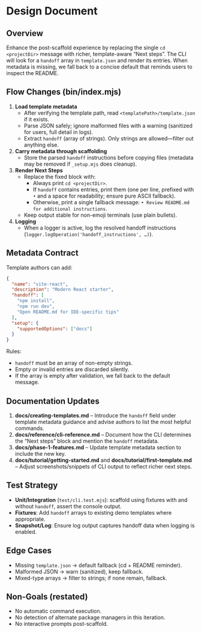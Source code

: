 # Design Document

## Overview
Enhance the post-scaffold experience by replacing the single `cd <projectDir>` message with richer, template-aware “Next steps”. The CLI will look for a `handoff` array in `template.json` and render its entries. When metadata is missing, we fall back to a concise default that reminds users to inspect the README.

## Flow Changes (bin/index.mjs)
1. **Load template metadata**  
   - After verifying the template path, read `<templatePath>/template.json` if it exists.  
   - Parse JSON safely; ignore malformed files with a warning (sanitized for users, full detail in logs).
   - Extract `handoff` (array of strings). Only strings are allowed—filter out anything else.
2. **Carry metadata through scaffolding**  
   - Store the parsed `handoff` instructions before copying files (metadata may be removed if `_setup.mjs` does cleanup).
3. **Render Next Steps**  
   - Replace the fixed block with:
     - Always print `cd <projectDir>`.
     - If `handoff` contains entries, print them (one per line, prefixed with `•` and a space for readability; ensure pure ASCII fallback).
     - Otherwise, print a single fallback message: `• Review README.md for additional instructions`.
   - Keep output stable for non-emoji terminals (use plain bullets).
4. **Logging**  
   - When a logger is active, log the resolved handoff instructions (`logger.logOperation('handoff_instructions', …)`).

## Metadata Contract
Template authors can add:

```json
{
  "name": "vite-react",
  "description": "Modern React starter",
  "handoff": [
    "npm install",
    "npm run dev",
    "Open README.md for IDE-specific tips"
  ],
  "setup": {
    "supportedOptions": ["docs"]
  }
}
```

Rules:
- `handoff` must be an array of non-empty strings.
- Empty or invalid entries are discarded silently.
- If the array is empty after validation, we fall back to the default message.

## Documentation Updates
1. **docs/creating-templates.md** – Introduce the `handoff` field under template metadata guidance and advise authors to list the most helpful commands.
2. **docs/reference/cli-reference.md** – Document how the CLI determines the “Next steps” block and mention the `handoff` metadata.
3. **docs/phase-1-features.md** – Update template metadata section to include the new key.
4. **docs/tutorial/getting-started.md** and **docs/tutorial/first-template.md** – Adjust screenshots/snippets of CLI output to reflect richer next steps.

## Test Strategy
- **Unit/Integration** (`test/cli.test.mjs`): scaffold using fixtures with and without `handoff`, assert the console output.
- **Fixtures**: Add `handoff` arrays to existing demo templates where appropriate.
- **Snapshot/Log**: Ensure log output captures handoff data when logging is enabled.

## Edge Cases
- Missing `template.json` → default fallback (cd + README reminder).
- Malformed JSON → warn (sanitized), keep fallback.
- Mixed-type arrays → filter to strings; if none remain, fallback.

## Non-Goals (restated)
- No automatic command execution.
- No detection of alternate package managers in this iteration.
- No interactive prompts post-scaffold.
